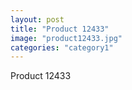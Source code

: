 ```yaml
---
layout: post
title: "Product 12433"
image: "product12433.jpg"
categories: "category1"
---
```

Product 12433

